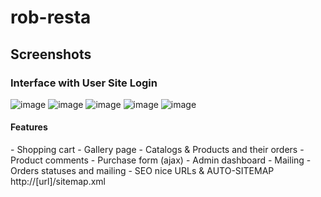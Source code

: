 # rob-resta





<h2>Screenshots</h2>

<h3>Interface with User Site Login</h3>

![image](https://raw.githubusercontent.com/kabilarajah/rob-resta/master/photos/user_shop/1.png)
![image](https://raw.githubusercontent.com/kabilarajah/rob-resta/master/photos/user_shop/2.png)
![image](https://raw.githubusercontent.com/kabilarajah/rob-resta/master/photos/user_shop/3.png)
![image](https://raw.githubusercontent.com/kabilarajah/rob-resta/master/photos/user_shop/6.png)
![image](https://raw.githubusercontent.com/kabilarajah/rob-resta/master/photos/user_shop/8.png)




<h4>Features</h4>
- Shopping cart
- Gallery page
- Catalogs & Products and their orders
- Product comments
- Purchase form (ajax)
- Admin dashboard
- Mailing
- Orders statuses and mailing
- SEO nice URLs & AUTO-SITEMAP http://[url]/sitemap.xml


